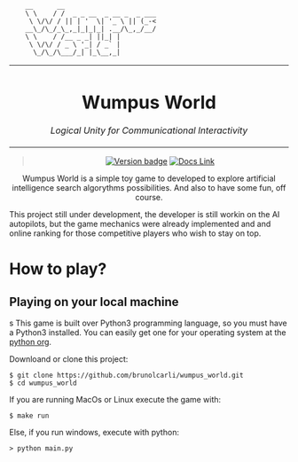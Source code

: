 
```
    __      __
    \ \    / /  _ _ __  _ __ _  _ ___
     \ \/\/ / || | '  \| '_ \ || (_-<
    __\_/\_/_\_,_|_|_|_| .__/\_,_/__/
    \ \    / /__ _ _| ||_| |
     \ \/\/ / _ \ '_| / _` |
      \_/\_/\___/_| |_\__,_|
```

<table align="center"><tr><td align="center" width="9999">


# Wumpus World

*Logical Unity for Communicational Interactivity*

</td></tr>

</table>    

<div align="center">

> [![Version badge](https://img.shields.io/badge/version-0.0.0-silver.svg)]()
[![Docs Link](https://badgen.net/badge/docs/github_wiki?icon=github)](https://github.com/brunolcarli/wumpus_world/wiki)

Wumpus World is a simple toy game to developed to explore artificial intelligence search algorythms possibilities. And also to have some fun, off course.

</div>

This project still under development, the developer is still workin on the AI autopilots, but the game mechanics were already implemented and and online ranking for those competitive players who wish to stay on top.

# How to play?

## Playing on your local machine
s
This game is built over Python3 programming language, so you must have a Python3 installed. You can easily get one for your operating system at the [python org](https://www.python.org/downloads/).

Downloand or clone this project:

```
$ git clone https://github.com/brunolcarli/wumpus_world.git
$ cd wumpus_world
```


If you are running MacOs or Linux execute the game with:

```
$ make run
```

Else, if you run windows, execute with python:

```
> python main.py
```
